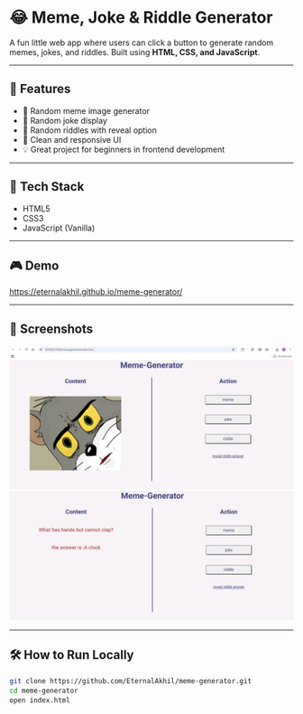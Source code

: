 # 😂 Meme, Joke & Riddle Generator

A fun little web app where users can click a button to generate random memes, jokes, and riddles. Built using **HTML, CSS, and JavaScript**.

---

## 🧠 Features

- 🔁 Random meme image generator
- 🤣 Random joke display
- 🧩 Random riddles with reveal option
- 🎨 Clean and responsive UI
- 💡 Great project for beginners in frontend development

---

## 🚀 Tech Stack

- HTML5
- CSS3
- JavaScript (Vanilla)

---

## 🎮 Demo

https://eternalakhil.github.io/meme-generator/

---

## 📸 Screenshots

![screenshot](assets/s1.png)  
![screenshot](assets/s2.png)  


---

## 🛠️ How to Run Locally

```bash
git clone https://github.com/EternalAkhil/meme-generator.git
cd meme-generator
open index.html

